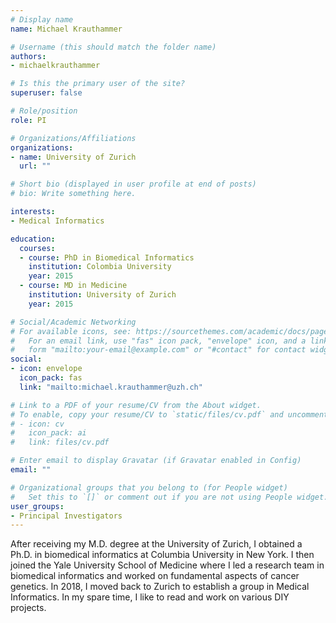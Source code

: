 ```yaml
---
# Display name
name: Michael Krauthammer

# Username (this should match the folder name)
authors:
- michaelkrauthammer

# Is this the primary user of the site?
superuser: false

# Role/position
role: PI

# Organizations/Affiliations
organizations:
- name: University of Zurich
  url: ""

# Short bio (displayed in user profile at end of posts)
# bio: Write something here.

interests:
- Medical Informatics

education:
  courses:
  - course: PhD in Biomedical Informatics
    institution: Colombia University
    year: 2015
  - course: MD in Medicine
    institution: University of Zurich
    year: 2015

# Social/Academic Networking
# For available icons, see: https://sourcethemes.com/academic/docs/page-builder/#icons
#   For an email link, use "fas" icon pack, "envelope" icon, and a link in the
#   form "mailto:your-email@example.com" or "#contact" for contact widget.
social:
- icon: envelope
  icon_pack: fas
  link: "mailto:michael.krauthammer@uzh.ch"

# Link to a PDF of your resume/CV from the About widget.
# To enable, copy your resume/CV to `static/files/cv.pdf` and uncomment the lines below.
# - icon: cv
#   icon_pack: ai
#   link: files/cv.pdf

# Enter email to display Gravatar (if Gravatar enabled in Config)
email: ""

# Organizational groups that you belong to (for People widget)
#   Set this to `[]` or comment out if you are not using People widget.
user_groups:
- Principal Investigators
---
```


After receiving my M.D. degree at the University of Zurich, I obtained a Ph.D. in biomedical informatics at Columbia University in New York. I then joined the Yale University School of Medicine where I led a research team in biomedical informatics and worked on fundamental aspects of cancer genetics. In 2018, I moved back to Zurich to establish a group in Medical Informatics. In my spare time, I like to read and work on various DIY projects.
